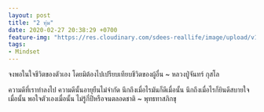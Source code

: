```yaml
---
layout: post
title: "2 ทุ่ม"
date: 2020-02-27 20:38:29 +0700
feature-img: "https://res.cloudinary.com/sdees-reallife/image/upload/v1555658919/sample_feature_img.png"
tags:
- Mindset
---
```


จงพอในใจชีวิตของตัวเอง โดยมิต้องไปเปรียบเทียบชีวิตของผู้อื่น ~ หลวงปู่จันทร์ กุสโล

<i class="fa fa-child" style="color:plum"></i>

ความดีที่เราทำลงไป  ความดีนั้นอายุยืนไม่จำกัด นึกถึงเมื่อไรมันก็ดีเมื่อนั้น นึกถึงเมื่อไรก็ยินดีสบายใจเมื่อนั้น พอใจตัวเองเมื่อนั้น ไม่รู้กี่ปีหรือจนตลอดชาติ ~ พุทธทาสภิกขุ
